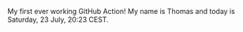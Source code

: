 My first ever working GitHub Action!
My name is Thomas and today is Saturday, 23 July, 20:23 CEST. 
